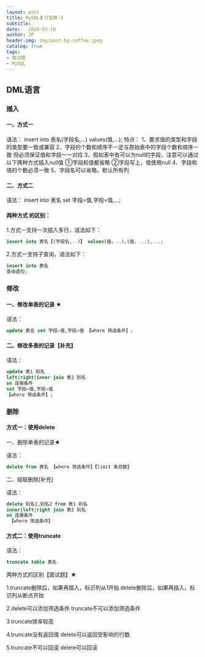 ```yaml
---
layout: post
title: MySQL复习宝典-3
subtitle:   
date:   2020-03-10
author: JP
header-img: img/post-bg-coffee.jpeg
catalog: true
tags:
- 面试题
- MySQL
---
```


## DML语言

### 插入

#### 一、方式一
语法：
insert into 表名(字段名,...) values(值,...);
特点：
1、要求值的类型和字段的类型要一致或兼容
2、字段的个数和顺序不一定与原始表中的字段个数和顺序一致
但必须保证值和字段一一对应
3、假如表中有可以为null的字段，注意可以通过以下两种方式插入null值
①字段和值都省略
②字段写上，值使用null
4、字段和值的个数必须一致
5、字段名可以省略，默认所有列

#### 二、方式二
语法：
insert into 表名 set 字段=值,字段=值,...;


#### 两种方式 的区别：

1.方式一支持一次插入多行，语法如下：

```sql
insert into 表名【(字段名,..)】 values(值，..),(值，...),...;
```

2.方式一支持子查询，语法如下：

```sql
insert into 表名
查询语句;
```

### 修改

#### 一、修改单表的记录 ★

语法：

```sql
update 表名 set 字段=值,字段=值 【where 筛选条件】;
```

#### 二、修改多表的记录【补充】

语法：

```sql
update 表1 别名 
left|right|inner join 表2 别名 
on 连接条件  
set 字段=值,字段=值 
【where 筛选条件】;
```

### 删除

#### 方式一：使用delete
一、删除单表的记录★

语法：
```sql
delete from 表名 【where 筛选条件】【limit 条目数】
```

二、级联删除[补充]

语法：

```sql
delete 别名1,别名2 from 表1 别名 
inner|left|right join 表2 别名 
on 连接条件
 【where 筛选条件】
```

#### 方式二：使用truncate

语法：

```sql
truncate table 表名
```

两种方式的区别【面试题】★

1.truncate删除后，如果再插入，标识列从1开始
  delete删除后，如果再插入，标识列从断点开始

2.delete可以添加筛选条件
 truncate不可以添加筛选条件

3.truncate效率较高

4.truncate没有返回值
delete可以返回受影响的行数

5.truncate不可以回滚
delete可以回滚

